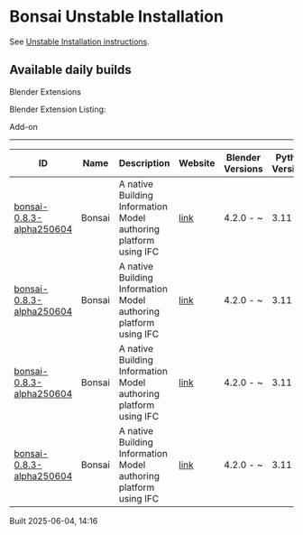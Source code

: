 # Bonsai Unstable Installation

See [Unstable Installation instructions](https://docs.bonsaibim.org/guides/development/installation.html#unstable-installation).

## Available daily builds

Blender Extensions


Blender Extension Listing:

Add-on

---

| ID | Name | Description | Website | Blender Versions | Python Versions | Platforms | Size |
| --- | --- | --- | --- | --- | --- | --- | --- |
| [bonsai-0.8.3-alpha250604](https://github.com/IfcOpenShell/IfcOpenShell/releases/download/bonsai-0.8.3-alpha2506041412/bonsai_py311-0.8.3-alpha250604-macos-x64.zip?repository=https://raw.githubusercontent.com/IfcOpenShell/bonsai_unstable_repo/main/index.json&blender_version_min=4.2.0&platforms=macos-x64&python_versions=3.11) | Bonsai | A native Building Information Model authoring platform using IFC | [link](https://bonsaibim.org/) | 4.2.0 - ~ | 3.11 | macos-x64 | 103.2MB |
| [bonsai-0.8.3-alpha250604](https://github.com/IfcOpenShell/IfcOpenShell/releases/download/bonsai-0.8.3-alpha2506041412/bonsai_py311-0.8.3-alpha250604-linux-x64.zip?repository=https://raw.githubusercontent.com/IfcOpenShell/bonsai_unstable_repo/main/index.json&blender_version_min=4.2.0&platforms=linux-x64&python_versions=3.11) | Bonsai | A native Building Information Model authoring platform using IFC | [link](https://bonsaibim.org/) | 4.2.0 - ~ | 3.11 | linux-x64 | 111.3MB |
| [bonsai-0.8.3-alpha250604](https://github.com/IfcOpenShell/IfcOpenShell/releases/download/bonsai-0.8.3-alpha2506041412/bonsai_py311-0.8.3-alpha250604-windows-x64.zip?repository=https://raw.githubusercontent.com/IfcOpenShell/bonsai_unstable_repo/main/index.json&blender_version_min=4.2.0&platforms=windows-x64&python_versions=3.11) | Bonsai | A native Building Information Model authoring platform using IFC | [link](https://bonsaibim.org/) | 4.2.0 - ~ | 3.11 | windows-x64 | 84.9MB |
| [bonsai-0.8.3-alpha250604](https://github.com/IfcOpenShell/IfcOpenShell/releases/download/bonsai-0.8.3-alpha2506041412/bonsai_py311-0.8.3-alpha250604-macos-arm64.zip?repository=https://raw.githubusercontent.com/IfcOpenShell/bonsai_unstable_repo/main/index.json&blender_version_min=4.2.0&platforms=macos-arm64&python_versions=3.11) | Bonsai | A native Building Information Model authoring platform using IFC | [link](https://bonsaibim.org/) | 4.2.0 - ~ | 3.11 | macos-arm64 | 104.7MB |

Built 2025-06-04, 14:16